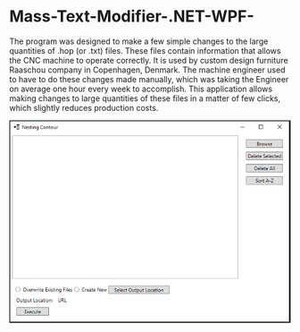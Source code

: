 # Mass-Text-Modifier-.NET-WPF-
The program was designed to make a few simple changes to the large quantities of .hop (or .txt) files. These files contain information that allows the CNC machine to operate correctly. It is used by custom design furniture Raaschou company in Copenhagen, Denmark. The machine engineer used to have to do these changes made manually, which was taking the Engineer on average one hour every week to accomplish. This application allows making changes to large quantities of these files in a matter of few clicks, which slightly reduces production costs.


![Screenshot](Icons/screenshot1.png)
